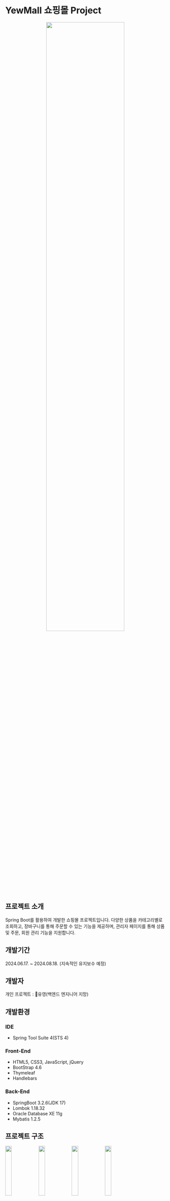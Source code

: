 # YewMall 쇼핑몰 Project
<p align="center">
  <img src="https://github.com/user-attachments/assets/5cba816e-90c1-4843-9db1-41792a476389"  width="70%"/>
</p>

## 프로젝트 소개
Spring Boot를 활용하여 개발한 쇼핑몰 프로젝트입니다. 다양한 상품을 카테고리별로 조회하고, 장바구니를 통해 주문할 수 있는 기능을 제공하며, 관리자 페이지를 통해 상품 및 주문, 회원 관리 기능을 지원합니다.


## 개발기간
2024.06.17. ~ 2024.08.18. (지속적인 유지보수 예정)


## 개발자
개인 프로젝트 : 🍋유영(백엔드 엔지니어 지망)


## 개발환경
### IDE
- Spring Tool Suite 4(STS 4)

### Front-End
- HTML5, CSS3, JavaScript, jQuery
- BootStrap 4.6
- Thymeleaf
- Handlebars

### Back-End
- SpringBoot 3.2.6(JDK 17)
- Lombok 1.18.32
- Oracle Database XE 11g
- Mybatis 1.2.5


## 프로젝트 구조
<img src="https://github.com/user-attachments/assets/b2e9c3b8-948a-4acf-913b-158039c4a6b9" width="20%">
<img src="https://github.com/user-attachments/assets/0172c8c6-f8b6-4d2a-8a58-54563ffdb99a" width="20%">
<img src="https://github.com/user-attachments/assets/d9cdc041-0d11-4eda-b362-07f36e8924ea" width="20%">
<img src="https://github.com/user-attachments/assets/efb0abfc-489b-4c20-81c6-28f03b2d876b" width="20%">


## 주요 기능
### 사용자 측 페이지

#### [초기화면] ####
  * 서비스 접속 초기화면으로 카테고리, 캐러셀, 최신 등록 상품, 리뷰 많은 상품 순으로 화면이 나타납니다.
    * 로그인이 되어 있지 않은 경우 : Sign up, Login, Cart 출력
    * 로그인이 되어 있는 경우 : Logout, MyPage, Cart 출력
    ![main화면-min](https://github.com/user-attachments/assets/482abbe5-56ce-4875-9730-c07965d215d0)

#### [회원가입] ####
  * 아이디, 비밀번호, 이메일 등의 기초정보를 입력하여 회원가입이 가능합니다.
    * 아이디 입력 후, 우측의 'ID Check' 버튼 클릭 시 유효성 검사가 진행되고 팝업 및 경고문구가 우측에 표시됩니다.
      * 아이디가 빈칸인 경우 : '아이디를 입력하세요.' 출력
      * 아이디가 중복되는 경우 : '아이디 사용불가' 출력 후 초기화
      * 아이디를 사용할 수 있는 경우 : '아이디 사용가능' 출력
    * 이메일 주소 입력 후 '인증요청' 버튼 클릭 시 '메일로 인증코드가 발송되었습니다.' 팝업이 출력됩니다.
     작성한 이메일 주소로 이동 시, 서버로부터 발송된 인증코드 6자리를 확인할 수 있습니다.
      * 인증코드 일치 시 : '메일로 인증코드가 발송되었습니다.' 출력
      * 인증코드 미일치 시 : '인증코드 값을 재확인바랍니다.' 출력
      * 인증완료 후 동일한 인증코드로 재인증 시도 시 : '인증코드가 만료되었습니다. 재발급바랍니다.' 출력
      ![회원가입_메일인증](https://github.com/user-attachments/assets/84d93f23-06f6-462f-ad92-5b475d821b83)
    
    * 기본주소는 '우편번호찾기' 버튼 클릭 시 검색하여 사용할 수 있습니다. 해당 기능은 Kakao(Daum) 우편주소 API를 활용하여 개발하였습니다.
      ![회원가입_카카오맵](https://github.com/user-attachments/assets/6b9ef5ce-7d7e-4a26-8a7a-a61849c0a8fc)

#### [로그인/로그아웃] ####
  * 로그인은 일반사용자 로그인과 SNS로그인 두 가지 기능을 지원합니다.
    * 일반 사용자 로그인
      * 미리 회원가입된 ID 및 비밀번호를 입력한 후 'Log In'버튼을 클릭합니다.

    * SNS 로그인
      * 별도의 회원가입 절차 없이 Kakao 및 Naver 로그인을 지원하며 해당 기능은 Kakao Login API 및 Naver Login API를 사용하여 개발하였습니다.
      <p align="center">
        <img src="https://github.com/user-attachments/assets/18d19c94-c4fe-44ad-8094-8d0a9e996bf6" width="10%">
        <img src="https://github.com/user-attachments/assets/b2ae818a-efd6-41c7-b71d-2dca8b2ec5ed" width="5%">
      </p>

#### [아이디/비밀번호 찾기] ####
  * 사용자가 아이디/비밀번호를 잊어버렸을 경우 이메일 인증을 통하여 해당 정보를 찾을 수 있습니다.
    * 아이디 찾기 : 기 등록된 이름과 이메일 입력 후 우측의 '인증번호 발송'을 클릭하면 해당 메일로 인증코드 6자리가 발송됩니다.
     인증코드란에 인증코드 입력 후 'ID 찾기'버튼 클릭 시 임시 저장된 인증코드와의 일치여부를 비교하게 됩니다.
     인증코드가 일치할 경우 사용자의 ID가 이메일로 발송됩니다.
      * 인증코드 미일치 시 : '인증코드를 제대로 입력해주세요.' 출력
      * 인증코드 일치 시 : '아이디가 메일로 발송되었습니다.' 출력
      ![로그인_아이디찾기](https://github.com/user-attachments/assets/c4fb737d-b648-4743-a057-90024ff6f3df)

    * 비밀번호 찾기 : 기 등록된 ID, 이름, 이메일 입력 후 우측의 '인증번호 발송'을 클릭하면 해당 메일로 인증코드 6자리가 발송됩니다.
     인증코드란에 인증코드 입력 후 '비밀번호 재설정' 버튼 클릭 시 
      * 인증코드 미일치 시 : '인증코드를 확인하세요.' 출력
      * 인증코드 일치 시 : '임시 비밀번호가 메일로 발송되었습니다.' 출력 및 무작위 생성된 임시 비밀번호로 DB에 저장
      ![로그인_비번찾기](https://github.com/user-attachments/assets/ab167e09-524a-4b28-9f0f-95af96f6118b)

#### [마이페이지] ####
  * 마이페이지는 '활동관리'와 '정보관리' 페이지로 나뉘며, 각각의 페이지는 아래와 같습니다.
    * 활동관리
      * 주문조회
        * 사용자가 주문한 기록을 조회할 수 있습니다.
        * 주문번호, 주문가격, 주문일자, 주문상세보기가 지원하며 주문상세보기의 '상세보기' 버튼 클릭 시 모달창이 나타나며 사용자의 주문상세를 확인할 수 있습니다.
        ![마이페이지_주문조회](https://github.com/user-attachments/assets/b1f57fd5-254a-476e-9f59-8fb4eeb688f9)

      * 위시리스트
        * 사용자가 설정한 위시리스트 상품들을 조회할 수 있습니다.
        * 상품번호, 상품정보, 상품가격, 관리(위시리스트 삭제)가 지원하며 빨간 하트를 클릭할 시 '위시리스트에서 삭제되었습니다.' 팝업과 함께 위시리스트에서 해당 상품이 삭제됩니다.
        ![마이페이지_위시](https://github.com/user-attachments/assets/80edf32a-8e3b-4161-91e6-1e8a44220cc7)
      
      * 상품리뷰
        * 사용자가 작성한 구매후기를 조회할 수 있습니다.
        * 상품정보, 제목, 내용, 별점, 작성일, 관리(수정, 삭제)를 지원하며 관리의 '수정'버튼 클릭 시 리뷰 내용을 수정할 수 있습니다.
        * 또한, '삭제' 버튼 클릭 시 '선택된 후기를 삭제하시겠습니까?' 팝업을 띄운 후 '확인' 클릭 시 선택한 리뷰를 삭제할 수 있습니다.
        ![마이페이지_구매후기](https://github.com/user-attachments/assets/cdd0a528-503a-43c0-a3a4-1afb6be24889)
      
      * 상품 Q&A
        * 사용자가 작성한 상품에 대한 질의를 확인할 수 있으며 쇼핑몰 관리자의 답변여부를 체크할 수 있습니다.
          * 관리자 답변 전 : 답변여부란에 '답변대기' 표시가 뜨며 '수정', '삭제'가 자유롭습니다.
          * 관리자 답변 후 : 답변여부란에 '답변완료' 표시와 함께 답변내용을 확인할 수 있습니다.
           '수정'버튼 클릭 시 '답변이 달린 Q&A는 삭제할 수 없습니다. 관리자에게 문의바랍니다.' 팝업과 함께 수정기능을 지원하지 않으며 삭제만 가능합니다.
        ![마이페이지_qna](https://github.com/user-attachments/assets/e44a0143-1ae3-4278-b5b3-ab802b62a2ce)

    * 정보관리
      * 회원정보 변경
        * ID, 가입일, 이름을 제외한 회원정보를 자유롭게 변경할 수 있습니다.
        * 이메일 변경 시 회원가입과 동일하게 이메일 인증을 받아야 합니다.
        * 우편번호 및 기본주소는 Kakao(Daum)우편주소 API를 활용하여 정확한 주소를 수집할 수 있도록 하였습니다.
        * 모든 절차가 완료된 후, '수정' 버튼 클릭 시 '회원정보가 수정되었습니다.' 팝업과 함께 수정된 정보를 확인할 수 있습니다.
        ![image](https://github.com/user-attachments/assets/6c04e014-96a0-43b5-a101-3834b7979bcd)

      * 비밀번호 변경
        * 현재 비밀번호, 신규 비밀번호, 신규 비밀번호 확인란을 모두 채운 후 '비밀번호 변경' 버튼 클릭 시 새로운 비밀번호로 변경됩니다.
         각 항목 중 일치하지 않는 항목이 있거나 공란이 있을 시 입력란이 초기화되며 focusing 됩니다.
         ![마이페이지_비밀번호변경](https://github.com/user-attachments/assets/00aaace2-11b3-46d4-874c-7cfc04499407)

      * 회원 탈퇴
        * 현재 비밀번호 입력 후 '계정삭제' 버튼 클릭 시 계정이 삭제됩니다.
        ![image](https://github.com/user-attachments/assets/29e18581-6b78-4bf8-92e4-6855045bd587)



#### [상품목록] ####
  * 모든 상품은 **관리자 페이지**에서 상품등록 당시 설정한 카테고리별로 필터링하여 조회할 수 있습니다.
  ![front_category](https://github.com/user-attachments/assets/6c7a25c7-644c-48f9-bd54-a3a9ff63c6c2)
  * 상품목록 페이지에서 '즉시구매', '장바구니' 기능을 지원합니다.
    * 즉시구매 : 버튼 클릭 시, 수량 체크 후 '즉시구매'버튼을 누를 시 결제화면으로 넘어갑니다.
     최소주문수량 1개 미만일 시('0'개 입력 시) '최소주문수량은 1개입니다.' 팝업이 출력됩니다.
     ![목록_즉시구매](https://github.com/user-attachments/assets/411c5862-6f02-4094-8179-cf9a7fd78cc5)

    * 장바구니 : 버튼 클릭 시, 수량 체크 후 '장바구니 추가'버튼을 누를 시 '상품이 장바구니에 담겼습니다.' 및 '장바구니로 이동하시겠습니까?' 팝업이 출력됩니다.
      * '확인' 클릭 시 : 장바구니 화면으로 이동
      * '취소' 클릭 시 : 본래의 상품목록으로 이동
      ![목록_장바구니](https://github.com/user-attachments/assets/6d9cfbe3-1cc5-4ff2-9999-33a98c64fd0a)

#### [상품상세] ####
  * 상품상세페이지는 위시리스트 추가, 상품구매후기, Q&A 등의 기능을 지원합니다.
  ![상세_전체페이지](https://github.com/user-attachments/assets/e90aac89-f5b7-4a2c-a5f6-b15831ad46ea)
    * 위시리스트
      * 상품이 위시리스트에 있을 경우 : 빨간 하트와 함께 '위시리스트 삭제' 표시
      * 상품이 위시리스트에 없을 경우 : 빈 하트와 함께 '위시리스트 추가' 표시
      ![상세_위시](https://github.com/user-attachments/assets/1949cef4-1044-4bd6-96cb-2566a3865250)

    * 상품구매후기
      * '상품후기 작성' 버튼 클릭 시 작성창이 모달형식으로 화면에 띄워집니다.
      * 제목, 내용작성 및 별 평점 클릭 후 '저장'버튼을 누를 시 '상품후기가 등록되었습니다.' 팝업과 함께 상품상세페이지 상에서 해당 후기를 확인할 수 있습니다.
        * 로그인한 사용자와 후기를 작성한 사용자가 일치하는 경우 : 비고란에 '수정', '삭제'버튼이 활성화
        * 로그인한 사용자와 후기를 작성한 사용자가 일치하지 않는 경우 : '수정', '삭제'버튼 미노출
        ![상세_구매후기](https://github.com/user-attachments/assets/0663a9bc-fe0c-4ade-8685-6b836b0b0ddd)

    * Q&A
      * '상품문의 작성' 버튼 클릭 시 작성창이 모달형식으로 화면에 띄워집니다.
        * 문의내용 작성 후 '저장'버튼을 누를 시 '상품문의가 등록되었습니다.' 팝업과 함께 상품상세페이지 상에서 해당 문의를 확인할 수 있습니다.
          * 로그인한 사용자와 문의를 작성한 사용자가 일치하는 경우 : 비고란에 '수정', '삭제' 버튼이 활성화
          * 로그인한 사용자와 문의를 작성한 사용자가 일치하지 않는 경우 : '수정', '삭제' 버튼 미노출
          ![상세_질의](https://github.com/user-attachments/assets/dfe63d61-8820-4297-a380-c40e4c9290bc)

#### [장바구니] ####
  * 장바구니 페이지는 주문상품수량 변경, 상품삭제, 장바구니 비우기, 주문하기 기능을 지원합니다.
  * 하단의 총액란을 통하여 전체 주문 금액을 확인할 수 있습니다.
  ![image](https://github.com/user-attachments/assets/55c12314-4afa-48a6-9c06-5e62a11b998a)
    * 수량변경 및 삭제
      * 수량 란의 숫자 변경 후 '수량변경'버튼 클릭 시 해당 상품의 주문수량이 변경됩니다.
      * '삭제'버튼 클릭 시 나타나는 '선택상품을 삭제하시겠습니까?' 팝업에 '확인' 클릭 시 선택상품이 수량과 상관없이 삭제됩니다.
      ![카트_수량](https://github.com/user-attachments/assets/e4e4c3f0-9133-4531-949e-8ab2f0b2de07)

    * 장바구니 비우기
      * 최하단의 '장바구니 비우기'버튼 클릭 시 나타나는 '장바구니를 비우시겠습니까?' 팝업에 '확인' 클릭 시 장바구니의 모든 상품이 삭제됩니다.
      ![카트_전체비우기](https://github.com/user-attachments/assets/2ae1d80f-f99a-46f1-8ca5-01a5468236e4)

#### [결제] ####
  * 장바구니 페이지의 '주문하기'버튼 클릭 시 주문페이지로 이동합니다.
  * 주문페이지는 주문상품목록, 주문정보입력으로 구성되어 있습니다.
  ![결제_전체](https://github.com/user-attachments/assets/4ec37e32-ebfa-4b48-9e4e-607ce37268c4)

  * 주문정보 내 '주문자와 동일' 체크박스를 클릭 시 기 저장된 회원정보를 불러옵니다.
  ![결제_체크박스](https://github.com/user-attachments/assets/b0bb7968-5cae-4433-b044-027815d303ae)

  * 무통장 결제 및 KakaoPay 두 가지 방식을 지원합니다.
    * 무통장 결제
      * 무통장 결제 라디오 버튼 클릭 시 하단에 무통장 입금정보가 출력됩니다.
      * 최하단의 '결제하기'버튼 클릭 시 주문이 완료됩니다.
      ![결제_무통장](https://github.com/user-attachments/assets/f4d70556-03f2-46c0-a371-21b28ec2b015)

    * KakaoPay
      * 카카오페이 라디오 버튼 클릭 후 최하단의 '결제하기'버튼 클릭 시 카카오페이 결제로 이동합니다.
      * 화면에 출력되는 QR코드를 핸드폰 카메라로 스캔하여 결제를 진행합니다.
      * 카카오페이는 '단건결제'API로 구현하였습니다.
      ![결제_카페1](https://github.com/user-attachments/assets/64e6deeb-91e9-44db-8da7-4e4ef0e48142)
        <p align="center">
          <img src="https://github.com/user-attachments/assets/49bfc02f-24ee-48c5-9300-86b2579e6955" width="30%">
        </p>






### 관리자 측 페이지
<img src="https://github.com/user-attachments/assets/af9b0ecb-18ee-4d46-bee2-69bcc300bd55"  width="75%"/>
<img src="https://github.com/user-attachments/assets/5f89dc9e-5091-4102-805d-92d3fe97dcc7"  width="15%"/>


#### [상품관리] ####
  * 상품관리 탭은 '상품목록'과 '판매상품 등록'페이지로 구성되어 있습니다.
  * 쇼핑몰에 노출되는 상품을 자유롭게 등록/수정/삭제/검색할 수 있습니다.
    * 상품목록
      * 상품등록
        * '상품등록'버튼 클릭 시 '판매상품 등록'페이지로 이동합니다.
        ![insertProduct](https://github.com/user-attachments/assets/34034c4a-27ca-4eed-85b0-70b27215e658)

      * 상품수정
        * 상품목록 페이지의 '수정'버튼 클릭 시 상품 수정 페이지로 이동합니다.
        * 혹은 목록에서 상품 썸네일 클릭 시 상품 상세조회가 가능하며 해당 페이지에서 '상품수정'버튼 클릭 시 상품 수정 페이지로 이동합니다.
        * 수정이 필요한 사항을 모두 수정한 후 '상품수정'버튼 클릭 시 해당 내용으로 저장되며 상품목록페이지로 이동합니다.
        * 정보 수정 중 기 등록된 정보로 되돌아가고 싶다면 '초기화'버튼 클릭 시 기존 정보로 초기화됩니다.
        ![상품_수정](https://github.com/user-attachments/assets/2848cd51-4d84-4215-b4d3-e4dc648d475c)
      
      * 개별삭제/일괄삭제
        * 개별삭제 : 상품 목록 우측의 '삭제'버튼 클릭 시 해당 상품이 삭제됩니다.
        * 일괄삭제 : 목록 좌측의 체크박스 클릭 후 '일괄삭제'버튼 클릭 시 선택된 상품이 삭제됩니다.
        ![상품_삭제](https://github.com/user-attachments/assets/ca18c25e-30f1-42d0-a1e4-65c404e07895)

      * 상품검색
        * 상품명, 상품코드, 제조사, 상품명 or 제조사 네 가지 형태의 항목에 대하여 검색할 수 있습니다.
        ![filterProduct](https://github.com/user-attachments/assets/e3699f6b-ceb0-406c-bf34-bdd249d9d5cd)

    * 판매상품 등록
      * 상품목록의 '+상품등록'버튼 및 좌측 사이드바의 '판매상품 등록'클릭 시 이용할 수 있습니다.
      * 카테고리 : 1차 카테고리 클릭 시 그에 맞는 2차 카테고리가 출력되어 선택할 수 있습니다.
      * 상품설명 : ckeditor.js를 활용하여 WYSIWYG 편집기를 제공하였습니다.
      * 그 외 상품명, 할인율, 상품가격, 제조사 등의 데이터 입력 및 썸네일 이미지를 등록할 수 있습니다.

#### [주문관리] ####
  * 주문관리는 주문목록과 위시리스트로 나뉩니다.
    * 주문목록
      * 상단의 필터기능을 통하여 주문자, 주문번호, 아이디, 주문기간별로 필터링하여 주문 데이터를 조회할 수 있습니다.
      ![주문_필터링](https://github.com/user-attachments/assets/4f337ab0-680b-428f-b674-fec1482356fa)

      * 우측의 상세보기 클릭 시 고객의 주문에 관한 상세정보(주문상품정보, 결제정보, 주문자(수령인) 정보, 관리자 메모)를 조회할 수 있습니다.
      * 모달창 최하단의 '수정하기' 버튼 클릭 시, 배송지, 배송메모, 관리자메모를 수정할 수 있습니다.
      ![주문_상세수정](https://github.com/user-attachments/assets/77a86052-09a1-4b6f-a5e8-a6eb6c3e0bb4)

      * 전체 상품 건에 대한 주문 삭제는 주문목록에서 지원합니다.
      * 주문 한 건에 대한 개별 상품 삭제는 '상세보기' 버튼 클릭 후 상품 우측의 '삭제' 버튼 클릭 시 삭제할 수 있습니다.
      ![주문_개별삭제](https://github.com/user-attachments/assets/b667587e-fd0d-46ee-a691-833339c7cd93)

    * 위시리스트
      * 고객이 설정한 위시리스트를 조회할 수 있으며 삭제 가능합니다.
      ![image](https://github.com/user-attachments/assets/e4f29284-ea27-4d97-9932-2c259bbf43bc)

#### [회원관리] ####
  * 회원관리는 회원목록, 이메일 발송목록, 이메일 발송 폼으로 나뉩니다.
    * 회원목록
      * 전체 회원리스트를 확인할 수 있으며 회원의 아이디, 이름을 검색하여 특정 회원의 정보도 조회할 수 있습니다.
      ![image](https://github.com/user-attachments/assets/ecd45a93-e1dc-4c7e-8012-386d89776a90)
      
    * 이메일 발송 폼
      * 메일 폼 등록은 이메일 발송목록 우측 상단의 '+메일 폼 등록' 버튼 클릭 및 좌측의 사이드바에서 '이메일 발송 폼' 선택 시 이동가능합니다.
      * 회원을 대상으로 광고/이벤트, 일반 메일을 발송할 수 있습니다.
      * 메일 폼 작성 후 '메일저장' 버튼 클릭 시 메일이 저장되며 저장된 메일을 바로 확인할 수 있습니다.
      ![회원_메일등록](https://github.com/user-attachments/assets/94a14a44-f392-4d84-8537-46b6a2fb7b5f)

    * 이메일 발송목록
      * 회원을 대상으로 발송했거나 발송예정인 메일목록을 조회할 수 있습니다.
      * 제목, 메일 설명의 내용을 검색하여 빠르고 쉽게 관리자가 원하는 메일을 조회하여 발송할 수 있습니다.
      * 작성된 메일 폼은 회원을 대상으로 몇 차례 발송되었는지 조회 가능합니다.
      * 각 메일 폼은 상시 수정 및 삭제 가능합니다.
      ![회원_메일검색](https://github.com/user-attachments/assets/81ad214d-b067-49e5-8400-600b96f1c055)

      * 발송을 희망하는 메일 우측의 '발송' 버튼 클릭 시
        * 메일 발송과 관련된 페이지로 넘어갑니다.
        * 발송하려는 '메일 미리보기', '메일 발송 고객 목록'을 지원합니다
        * 메일 발송고객의 경우, SNS로그인 여부, 광고수신동의 여부 두 가지로 필터링하여 전체 회원목록을 조회할 수 있습니다.
        * 최하단의 '메일발송' 버튼 클릭 시 필터링된 회원을 대상으로 지정한 메일이 발송된 후 이메일 발송목록으로 되돌아옵니다.
        ![회원_메일발송](https://github.com/user-attachments/assets/715aa2f8-f2b2-427a-aa00-c5fb0161bab2)

#### [후기/문의관리] ####
  * 후기/문의관리는 상품구매후기 목록, 상품문의 목록으로 나뉩니다.
    * 상품구매후기 목록
      * 고객이 남긴 상품구매후기를 조회할 수 있습니다.
      * 우측의 '수정' 및 '삭제' 버튼 클릭 시 구매후기를 직접 수정이 가능하여 부적절한 단어가 포함된 후기를 관리할 수 있습니다.
      ![image](https://github.com/user-attachments/assets/755fea2b-690c-4a71-83b6-ba5eca973807)
    
    * 상품문의 목록
      * 고객이 남긴 상품에 대한 Q&A를 조회할 수 있습니다.
        * 관리자 답변 완료 시 : 답변여부란에 '답변완료' 뱃지
        * 관리자 답변 미완료 시 : 답변여부란에 '답변대기' 뱃지
      * 답변하기
        * 우측의 '답변하기' 버튼 클릭 시 답변을 달 수 있습니다.
        * 답변 작성이 종료되었을 시 '답변저장' 버튼을 클릭 시 답변이 바로 저장됩니다.
        * 작성한 답변 수정을 희망할 경우 우측의 '수정' 버튼을 클릭 시 가능합니다.
      * 답변삭제
        * 답변이 달린 Q&A는 수정 및 삭제가 가능합니다.
        * 답변 삭제를 해야 할 경우 우측의 '답변삭제' 버튼 클릭 시 '답변이 삭제되었습니다.' 팝업이 출력된 후 삭제된 화면을 확인할 수 있습니다.
        ![문의_답변및삭제](https://github.com/user-attachments/assets/28472b18-9106-4f02-ae00-c56432a337f4)

#### [통계관리] ####
  * 1차 카테고리 별 매출현황
    * 월별 경쟁사와 YewMall의 1차 카테고리 별 상품 매출현황 통계를 지원합니다.
    * 해당 기능은 Chart.js를 사용하여 개발되었습니다.
    ![통계_1차](https://github.com/user-attachments/assets/f253fb02-eaf9-4e52-af7a-bab4f4bb2111)




### 프로젝트 후기
🍋 YewMall 쇼핑몰 프로젝트를 두 달간 개인으로 진행하며 많은 것을 경험할 수 있었던 시간이었습니다. 팀 프로젝트와는 달리 쇼핑몰의 모든 기능을 처음부터 끝까지 스스로 개발해야 했기 때문에, 백엔드부터 프론트엔드까지 다양한 분야를 직접 다루어야 했습니다. 단순한 클론 코딩이 아니라, 스스로 로직을 설계하고 구현하는 과정에서 실제 개발의 재미와 어려움을 모두 체감할 수 있었습니다.

주차별로 목표를 설정하고 그에 맞는 기능을 기획하여 일정 내에 완료하려고 노력하였습니다. 이러한 방식은 작업의 우선순위를 명확히 하고, 꾸준히 진행 상황을 점검하면서 일정을 지킬 수 있도록 도와주었습니다. 이를 통해 스스로에게 책임감을 부여하며, 계획적으로 프로젝트를 완성하는 경험을 할 수 있었습니다.

앞으로도 개발자로 성장하기 위해 다양한 프로젝트를 수행하며 기술을 깊이 있게 배워나가고 싶습니다.
